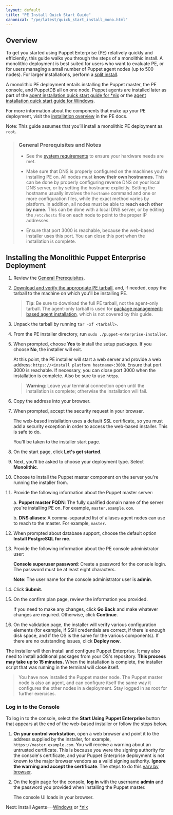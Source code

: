 ```yaml
---
layout: default
title: "PE Install Quick Start Guide"
canonical: "/pe/latest/quick_start_install_mono.html"
---
```



## Overview

To get you started using Puppet Enterprise (PE) relatively quickly and efficiently, this guide walks you through the steps of a monolithic install. A monolithic deployment is best suited for users who want to evaluate PE, or for users managing a small number of Puppet agent nodes (up to 500 nodes). For larger installations, perform a [split install](./install_pe_split.html).

A monolithic PE deployment entails installing the Puppet master, the PE console, and PuppetDB all on one node. Puppet agents are installed later as part of the [agent installation quick start guide for *nix](./quick_start_install_agents_nix.html) or the [agent installation quick start guide for Windows](./quick_start_install_agents_windows.html).

For more information about the components that make up your PE deployment, visit the [installation overview](./install_basic.html) in the PE docs.

Note: This guide assumes that you’ll install a monolithic PE deployment as `root`.

>### General Prerequisites and Notes
>
>- See the [system requirements](./install_system_requirements.html#monolithic-all-in-one-installation) to ensure your hardware needs are met.
>
>- Make sure that DNS is properly configured on the machines you're installing PE on. All nodes must **know their own hostnames.** This can be done by properly configuring reverse DNS on your local DNS server, or by setting the hostname explicitly. Setting the hostname usually involves the `hostname` command and one or more configuration files, while the exact method varies by platform. In addition, all nodes must be able to **reach each other by name.** This can be done with a local DNS server, or by editing the `/etc/hosts` file on each node to point to the proper IP addresses.
>
>- Ensure that port 3000 is reachable, because the web-based installer uses this port. You can close this port when the installation is complete.

## Installing the Monolithic Puppet Enterprise Deployment

1. Review the [General Prerequisites](#general-prerequisites-and-notes).
2. [Download and verify the appropriate PE tarball](./install_basic.html#downloading-puppet-enterprise), and, if needed, copy the tarball to the machine on which you'll be installing PE.

   > **Tip**: Be sure to download the full PE tarball, not the agent-only tarball. The agent-only tarball is used for [package management-based agent installation](./install_agents.html), which is not covered by this guide.

3. Unpack the tarball by running `tar -xf <tarball>`.
4. From the PE installer directory, run `sudo ./puppet-enterprise-installer`.
5. When prompted, choose **Yes** to install the setup packages. If you choose **No**, the installer will exit.

   At this point, the PE installer will start a web server and provide a web address: `https://<install platform hostname>:3000`. Ensure that port 3000 is reachable. If necessary, you can close port 3000 when the installation is complete. Also be sure to use `https`.

   >**Warning**: Leave your terminal connection open until the installation is complete; otherwise the installation will fail.

6. Copy the address into your browser.
7. When prompted, accept the security request in your browser.

   The web-based installation uses a default SSL certificate, so you must add a security exception in order to access the web-based installer. This is safe to do.

   You'll be taken to the installer start page.

8. On the start page, click **Let's get started**.
9. Next, you'll be asked to choose your deployment type. Select **Monolithic**.
10. Choose to install the Puppet master component on the server you're running the installer from.
11. Provide the following information about the Puppet master server:

    a. **Puppet master FQDN**: The fully qualified domain name of the server you're installing PE on. For example, `master.example.com`.

    b. **DNS aliases**: A comma-separated list of aliases agent nodes can use to reach to the master. For example, `master`.

12. When prompted about database support, choose the default option **Install PostgreSQL for me**.

13. Provide the following information about the PE console administrator user:

    **Console superuser password**: Create a password for the console login. The password must be at least eight characters.

    **Note**: The user name for the console administrator user is __admin__.

14. Click **Submit**.
15. On the confirm plan page, review the information you provided. 

    If you need to make any changes, click **Go Back** and make whatever changes are required. Otherwise, click **Continue**.

16. On the validation page, the installer will verify various configuration elements (for example, if SSH credentials are correct, if there is enough disk space, and if the OS is the same for the various components). If there are no outstanding issues, click **Deploy now**.

The installer will then install and configure Puppet Enterprise. It may also need to install additional packages from your OS's repository. **This process may take up to 15 minutes.** When the installation is complete, the installer script that was running in the terminal will close itself.

> You have now installed the Puppet master node. The Puppet master node is also an agent, and can configure itself the same way it configures the other nodes in a deployment. Stay logged in as root for further exercises.

### Log in to the Console

To log in to the console, select the **Start Using Puppet Enterprise** button that appears at the end of the web-based installer or follow the steps below.

1. **On your control workstation**, open a web browser and point it to the address supplied by the installer, for example, `https://master.example.com`.
   You will receive a warning about an untrusted certificate. This is because _you_ were the signing authority for the console's certificate, and your Puppet Enterprise deployment is not known to the major browser vendors as a valid signing authority. **Ignore the warning and accept the certificate**. The steps to do this [vary by browser](./console_accessing.html).
2. On the login page for the console, **log in** with the username **admin** and the password you provided when installing the Puppet master.

   The console UI loads in your browser.


Next: Install Agents---[Windows](./quick_start_install_agents_windows.html) or [*nix](./quick_start_install_agents_nix.html)
